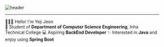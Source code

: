 ![header](https://capsule-render.vercel.app/api?type=venom&color=FEBEBE&height=300&section=header&text=Hello%20Yeji%20World&fontSize=90&desc=BackEnd%20Developer&descAlign=76&descAlignY=70)

<hr/>

 🙋🏻‍♀️ Hello! I'm Yeji Jeon </br>
 🏫 Student of **Department of Computer Science Engineering**, Inha Technical College
 💻 Aspiring **BackEnd Developer**
 ✨ Interested in **Java** and enjoy using **Spring Boot**
 
<!--
**YejiJeonn/YejiJeonn** is a ✨ _special_ ✨ repository because its `README.md` (this file) appears on your GitHub profile.

Here are some ideas to get you started:

- 🔭 I’m currently working on ...
- 🌱 I’m currently learning ...
- 👯 I’m looking to collaborate on ...
- 🤔 I’m looking for help with ...
- 💬 Ask me about ...
- 📫 How to reach me: ...
- 😄 Pronouns: ...
- ⚡ Fun fact: ...
-->

